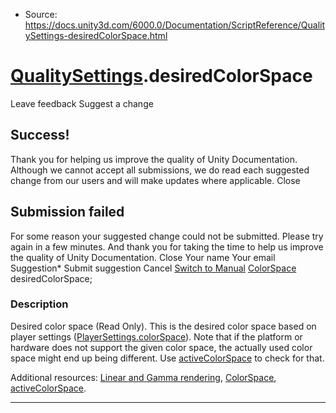* Source: https://docs.unity3d.com/6000.0/Documentation/ScriptReference/QualitySettings-desiredColorSpace.html

#  [QualitySettings](https://docs.unity3d.com/6000.0/Documentation/ScriptReference/QualitySettings.html).desiredColorSpace
Leave feedback
Suggest a change
## Success!
Thank you for helping us improve the quality of Unity Documentation. Although we cannot accept all submissions, we do read each suggested change from our users and will make updates where applicable.
Close
## Submission failed
For some reason your suggested change could not be submitted. Please <a>try again</a> in a few minutes. And thank you for taking the time to help us improve the quality of Unity Documentation.
Close
Your name Your email Suggestion* Submit suggestion
Cancel
[Switch to Manual](https://docs.unity3d.com/6000.0/Documentation/Manual/class-QualitySettings.html "Go to QualitySettings Component in the Manual")
[ColorSpace](https://docs.unity3d.com/6000.0/Documentation/ScriptReference/ColorSpace.html) desiredColorSpace; 
### Description
Desired color space (Read Only).
This is the desired color space based on player settings ([PlayerSettings.colorSpace](https://docs.unity3d.com/6000.0/Documentation/ScriptReference/PlayerSettings-colorSpace.html)). Note that if the platform or hardware does not support the given color space, the actually used color space might end up being different. Use [activeColorSpace](https://docs.unity3d.com/6000.0/Documentation/ScriptReference/QualitySettings-activeColorSpace.html) to check for that.  
  
Additional resources: [Linear and Gamma rendering](https://docs.unity3d.com/6000.0/Documentation/Manual/LinearLighting.html), [ColorSpace](https://docs.unity3d.com/6000.0/Documentation/ScriptReference/ColorSpace.html), [activeColorSpace](https://docs.unity3d.com/6000.0/Documentation/ScriptReference/QualitySettings-activeColorSpace.html).
* * *
